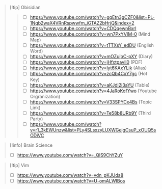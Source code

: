 
> [!tip] Obisidian
> > - [ ]  https://www.youtube.com/watch?v=gqEtn3gCZF0&list=PL-1Nqb2waX4VRnRspwwfm_iGTAZ2bHrjQ&index=2
> > - [ ] https://www.youtube.com/watch?v=CDQqewnBxrI
> > - [ ] https://www.youtube.com/watch?v=wn7PxYVIM-0 (Mind Map)
> > - [ ] https://www.youtube.com/watch?v=tTTXsY_edDU (English Word)
> > - [ ] https://www.youtube.com/watch?v=mOZujbC-pXY (Diary)
> > - [ ] https://www.youtube.com/watch?v=jHfxtpavll0 (PDF)
> > - [ ] https://www.youtube.com/watch?v=lyt6KAxYLik (Alias)
> > - [ ] https://www.youtube.com/watch?v=zcQb4CxY7gc (Hot Key)
> > - [ ] https://www.youtube.com/watch?v=aKJdI2i3aYU (Table)
> > - [ ] https://www.youtube.com/watch?v=4JaRoKofYwo (Youtube Orgranization)
> > - [ ] https://www.youtube.com/watch?v=V33SPYCx4Bs (Topic Link)
> > - [ ] https://www.youtube.com/watch?v=Te58b8URb9Y (Third Party)
> > - [ ] https://www.youtube.com/watch?v=r1_3kEWUnzw&list=PLy4SLsxzyLUXWGeigCsuP_xOUQ5sODiVC
> > 


> [!info] Brain Science
> - [ ]  https://www.youtube.com/watch?v=_QIS9ChYZuY


> [!tip] Vim
> - [ ] https://www.youtube.com/watch?v=vdn_pKJUda8
> - [ ] https://www.youtube.com/watch?v=U-omALWIBos

